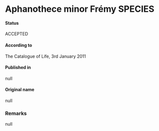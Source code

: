 # Aphanothece minor Frémy SPECIES

#### Status
ACCEPTED

#### According to
The Catalogue of Life, 3rd January 2011

#### Published in
null

#### Original name
null

### Remarks
null